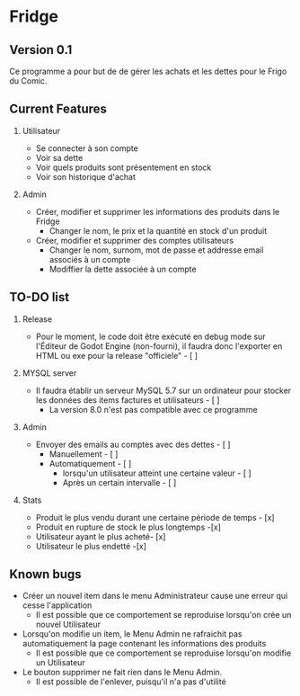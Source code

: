 # Fridge

## Version 0.1

Ce programme a pour but de de gérer les achats et les dettes pour le Frigo du Comic.

## Current Features

1. Utilisateur
    
    * Se connecter à son compte
    * Voir sa dette
    * Voir quels produits sont présentement en stock
    * Voir son historique d'achat

2. Admin
    * Créer, modifier et supprimer les informations des produits dans le Fridge
        * Changer le nom, le prix et la quantité en stock d'un produit
    * Créer, modifier et supprimer des comptes utilisateurs
        * Changer le nom, surnom, mot de passe et addresse email associés à un compte
        * Modiffier la dette associée à un compte

## TO-DO list

1. Release
    * Pour le moment, le code doit être exécuté en debug mode sur l'Éditeur de Godot Engine (non-fourni), il faudra donc l'exporter en HTML ou exe pour la release "officiele" - [ ]
1. MYSQL server
    * Il faudra établir un serveur MySQL 5.7 sur un ordinateur pour stocker les données des items factures et utilisateurs - [ ]
        * La version 8.0 n'est pas compatible avec ce programme 


1. Admin
    * Envoyer des emails au comptes avec des dettes - [ ]
        * Manuellement - [ ]
        * Automatiquement - [ ]
            * lorsqu'un utilisateur atteint une certaine valeur - [ ]
            * Après un certain intervalle - [ ]
1. Stats
    * Produit le plus vendu durant une certaine période de temps - [x]
    * Produit en rupture de stock le plus longtemps -[x]
    * Utilisateur ayant le plus acheté- [x]
    * Utilisateur le plus endetté -[x]

## Known bugs
* Créer un nouvel item dans le menu Administrateur cause une erreur qui cesse l'application
    * Il est possible que ce comportement se reproduise lorsqu'on crée un nouvel Utilisateur
* Lorsqu'on modifie un item, le Menu Admin ne rafraichit pas automatiquement la page contenant les informations des produits
    * Il est possible que ce comportement se reproduise lorsqu'on modifie un Utilisateur
* Le bouton supprimer ne fait rien dans le Menu Admin.
    * Il est possible de l'enlever, puisqu'il n'a pas d'utilité